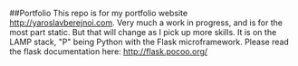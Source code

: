 ##Portfolio
This repo is for my portfolio website http://yaroslavberejnoi.com.
Very much a work in progress, and is for the most part static. But that will change as I pick up more skills. It is on the LAMP stack, "P" being Python with the Flask microframework.
Please read the flask documentation here: http://flask.pocoo.org/